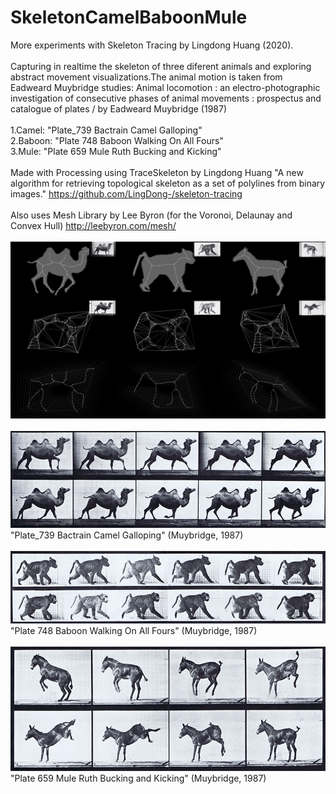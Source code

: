 # SkeletonCamelBaboonMule

More experiments with Skeleton Tracing by Lingdong Huang (2020).\
\
Capturing in realtime the skeleton of three diferent animals and exploring abstract movement visualizations.The animal motion is taken from Eadweard Muybridge studies: Animal locomotion : an electro-photographic investigation of consecutive phases of animal movements : prospectus and catalogue of plates / by Eadweard Muybridge (1987)
\
\
1.Camel: "Plate_739 Bactrain Camel Galloping"\
2.Baboon: "Plate 748 Baboon Walking On All Fours"\
3.Mule: "Plate 659 Mule Ruth Bucking and Kicking"\
\
Made with Processing using TraceSkeleton by Lingdong Huang 
"A new algorithm for retrieving topological skeleton as a set of polylines from binary images."
https://github.com/LingDong-/skeleton-tracing
\
\
Also uses Mesh Library by Lee Byron (for the Voronoi, Delaunay and Convex Hull)
http://leebyron.com/mesh/
\
\
![Image description](https://github.com/visiophone/SkeletonCamelBaboonMule/blob/master/SkeletonCamelBaboonMule.jpg)
\
\
![Image description](https://github.com/visiophone/SkeletonCamelBaboonMule/blob/master/camel.png)
\
"Plate_739 Bactrain Camel Galloping" (Muybridge, 1987)\
\
![Image description](https://github.com/visiophone/SkeletonCamelBaboonMule/blob/master/baboon.png)
\
"Plate 748 Baboon Walking On All Fours" (Muybridge, 1987)\
\
![Image description](https://github.com/visiophone/SkeletonCamelBaboonMule/blob/master/mule.png)
\
"Plate 659 Mule Ruth Bucking and Kicking" (Muybridge, 1987)
